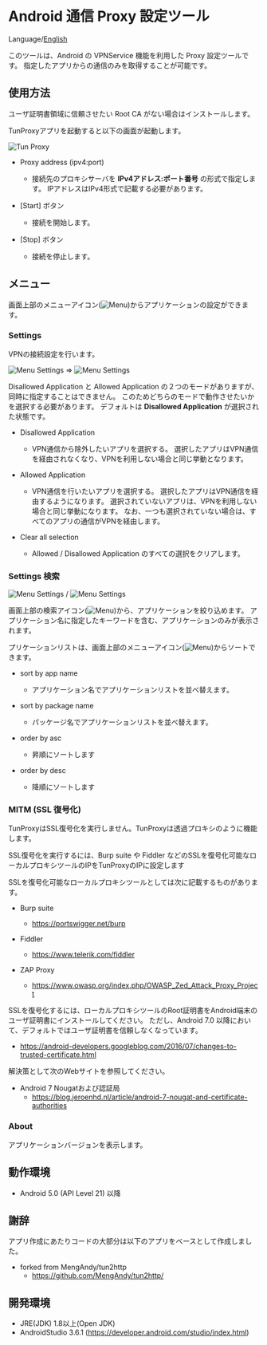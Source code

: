 Android 通信 Proxy 設定ツール
=============

Language/[English](https://github.com/raise-isayan/TunProxy/blob/master/Readme.md)

このツールは、Android の VPNService 機能を利用した Proxy 設定ツールです。
指定したアプリからの通信のみを取得することが可能です。

## 使用方法

ユーザ証明書領域に信頼させたい Root CA がない場合はインストールします。

TunProxyアプリを起動すると以下の画面が起動します。

![Tun Proxy](images/TunProxy.png)

* Proxy address (ipv4:port)
  * 接続先のプロキシサーバを **IPv4アドレス:ポート番号** の形式で指定します。
     IPアドレスはIPv4形式で記載する必要があります。

* [Start] ボタン
  * 接続を開始します。
* [Stop] ボタン
  * 接続を停止します。

## メニュー

画面上部のメニューアイコン(![Menu](images/Menu.png))からアプリケーションの設定ができます。

### Settings

VPNの接続設定を行います。

![Menu Settings](images/Menu-Settings.png) ⇒ ![Menu Settings](images/Menu-Settings-app.png)

Disallowed Application と Allowed Application の２つのモードがありますが、同時に指定することはできません。
このためどちらのモードで動作させたいかを選択する必要があります。
デフォルトは **Disallowed Application** が選択された状態です。

* Disallowed Application
  * VPN通信から除外したいアプリを選択する。
    選択したアプリはVPN通信を経由されなくなり、VPNを利用しない場合と同じ挙動となります。

* Allowed Application
  * VPN通信を行いたいアプリを選択する。
    選択したアプリはVPN通信を経由するようになります。
    選択されていないアプリは、VPNを利用しない場合と同じ挙動になります。
    なお、一つも選択されていない場合は、すべてのアプリの通信がVPNを経由します。

* Clear all selection
  * Allowed / Disallowed Application のすべての選択をクリアします。

### Settings 検索

![Menu Settings](images/Menu-Settings-Search.png) / ![Menu Settings](images/Menu-Settings-SortBy.png)

画面上部の検索アイコン(![Menu](images/Search.png))から、アプリケーションを絞り込めます。
アプリケーション名に指定したキーワードを含む、アプリケーションのみが表示されます。

プリケーションリストは、画面上部のメニューアイコン(![Menu](images/Menu.png))からソートできます。

* sort by app name
  * アプリケーション名でアプリケーションリストを並べ替えます。

* sort by package name
  * パッケージ名でアプリケーションリストを並べ替えます。

* order by asc
  * 昇順にソートします

* order by desc
  * 降順にソートします

### MITM (SSL 復号化)

TunProxyはSSL復号化を実行しません。TunProxyは透過プロキシのように機能します。

SSL復号化を実行するには、Burp suite や Fiddler などのSSLを復号化可能なローカルプロキシツールのIPをTunProxyのIPに設定します

SSLを復号化可能なローカルプロキシツールとしては次に記載するものがあります。

* Burp suite
  * https://portswigger.net/burp

* Fiddler
  * https://www.telerik.com/fiddler

* ZAP Proxy
  * https://www.owasp.org/index.php/OWASP_Zed_Attack_Proxy_Project


SSLを復号化するには、ローカルプロキシツールのRoot証明書をAndroid端末のユーザ証明書にインストールしてください。
ただし、Android 7.0 以降において、デフォルトではユーザ証明書を信頼しなくなっています。

* https://android-developers.googleblog.com/2016/07/changes-to-trusted-certificate.html

解決策として次のWebサイトを参照してください。

* Android 7 Nougatおよび認証局
  * https://blog.jeroenhd.nl/article/android-7-nougat-and-certificate-authorities

### About
アプリケーションバージョンを表示します。

## 動作環境 

* Android 5.0 (API Level 21) 以降

## 謝辞

アプリ作成にあたりコードの大部分は以下のアプリをベースとして作成しました。

* forked from MengAndy/tun2http
  * https://github.com/MengAndy/tun2http/

## 開発環境

* JRE(JDK) 1.8以上(Open JDK)
* AndroidStudio 3.6.1 (https://developer.android.com/studio/index.html)
